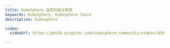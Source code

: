 ```yaml
---
title: KubeSphere 监控功能与使用
keywords: Kubesphere, Kubesphere learn
description: Kubesphere

video:
  videoUrl: https://pek3b.qingstor.com/kubesphere-community/videos/%E4%BA%91%E5%8E%9F%E7%94%9F%E5%AE%9E%E6%88%98/%E7%AC%AC%E4%BA%8C%E6%9C%9F/53%E3%80%81%E7%9B%91%E6%8E%A7%E4%B8%8E%E5%91%8A%E8%AD%A6-KubeSphere%20%E7%9B%91%E6%8E%A7%E5%8A%9F%E8%83%BD%E4%B8%8E%E4%BD%BF%E7%94%A8.mp4 

---
```

